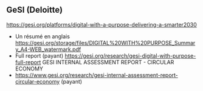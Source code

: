 
## GeSI (Deloitte)

https://gesi.org/platforms/digital-with-a-purpose-delivering-a-smarter2030
* Un résumé en anglais https://gesi.org/storage/files/DIGITAL%20WITH%20PURPOSE_Summary_A4-WEB_watermark.pdf
* Full report (payant) https://gesi.org/research/gesi-digital-with-purpose-full-report
GESI INTERNAL ASSESSMENT REPORT - CIRCULAR ECONOMY
* https://www.gesi.org/research/gesi-internal-assessment-report-circular-economy (payant)
